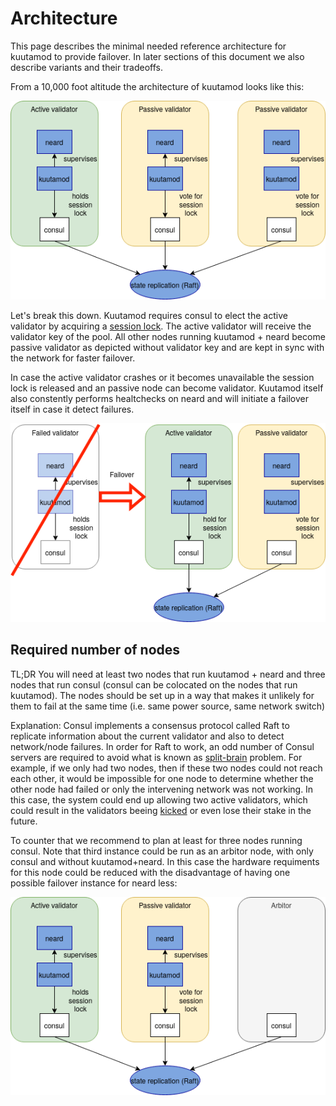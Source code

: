 # Architecture

This page describes the minimal needed reference architecture for kuutamod to provide failover.
In later sections of this document we also describe variants and their tradeoffs.

From a 10,000 foot altitude the architecture of kuutamod looks like this:

![Reference architecture](reference-architecture.png)

Let's break this down. Kuutamod requires consul to elect the active validator by
acquiring a [session
lock](https://www.consul.io/docs/dynamic-app-config/sessions).  The active
validator will receive the validator key of the pool.  All other nodes running
kuutamod + neard become passive validator as depicted without validator key and
are kept in sync with the network for faster failover.

In case the active validator crashes or it becomes unavailable the session lock
is released and an passive node can become validator. Kuutamod itself also
constently performs healtchecks on neard and will initiate a failover itself in
case it detect failures.

![Failover scenario](failover.png)

## Required number of nodes

TL;DR You will need at least two nodes that run kuutamod + neard and three nodes
that run consul (consul can be colocated on the nodes that run kuutamod).
The nodes should be set up in a way that makes it unlikely for them to fail at
the same time (i.e. same power source, same network switch)

Explanation: Consul implements a consensus protocol called Raft to replicate
information about the current validator and also to detect network/node
failures. In order for Raft to work, an odd number of Consul servers are
required to avoid what is known as
[split-brain](https://en.wikipedia.org/wiki/Split-brain_(computing)) problem.
For example, if we only had two nodes, then if these two nodes could not reach
each other, it would be impossible for one node to determine whether the other
node had failed or only the intervening network was not working. In this case,
the system could end up allowing two active validators, which could result in
the validators beeing [kicked](https://nomicon.io/BlockchainLayer/EpochManager/Staking) or even lose
their stake in the future.

To counter that we recommend to plan at least for three nodes running consul.
Note that third instance could be run as an arbitor node, with only consul and
without kuutamod+neard. In this case the hardware requiments for this node
could be reduced with the disadvantage of having one possible failover instance
for neard less:

![arbitor](arbitor.png)
